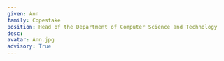 ```yaml
---
given: Ann
family: Copestake
position: Head of the Department of Computer Science and Technology
desc:
avatar: Ann.jpg
advisory: True
---
```

